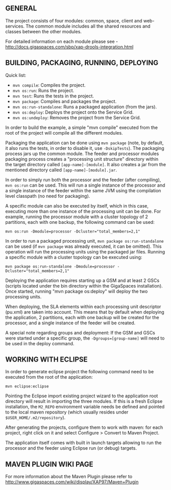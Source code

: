 GENERAL 
-------

The project consists of four modules: common, space, client and web-services. The common
module includes all the shared resources and classes between the other modules.

For detailed information on each module please see - http://docs.gigaspaces.com/sbp/xap-drools-integration.html

BUILDING, PACKAGING, RUNNING, DEPLOYING
---------------------------------------

Quick list:

* `mvn compile`: Compiles the project.
* `mvn os:run`: Runs the project.
* `mvn test`: Runs the tests in the project.
* `mvn package`: Compiles and packages the project.
* `mvn os:run-standalone`: Runs a packaged application (from the jars).
* `mvn os:deploy`: Deploys the project onto the Service Grid.
* `mvn os:undeploy`: Removes the project from the Service Grid.


In order to build the example, a simple "mvn compile" executed from the root of the 
project will compile all the different modules.

Packaging the application can be done using `mvn package` (note, by default, it also
runs the tests, in order to disable it, use `-DskipTests`). The packaging process jars up 
the common module. The feeder and processor modules packaging process creates a 
"processing unit structure" directory within the target directory called `[app-name]-[module]`.
It also creates a jar from the mentioned directory called `[app-name]-[module].jar`.

In order to simply run both the processor and the feeder (after compiling), `mvn os:run` can be used.
This will run a single instance of the processor and a single instance of the feeder within
the same JVM using the compilation level classpath (no need for packaging). 

A specific module can also be executed by itself, which in this case, executing more than 
one instance of the processing unit can be done. For example, running the processor module with 
a cluster topology of 2 partitions, each with one backup, the following command can be used:
```
mvn os:run -Dmodule=processor -Dcluster="total_members=2,1"
```

In order to run a packaged processing unit, `mvn package os:run-standalone` can be used (if
`mvn package` was already executed, it can be omitted). This operation will run the processing units
using the packaged jar files. Running a specific module with a cluster topology can be executed using:
```
mvn package os:run-standalone -Dmodule=processor -Dcluster="total_members=2,1"
```

Deploying the application requires starting up a GSM and at least 2 GSCs (scripts located under
the bin directory within the GigaSpaces installation). Once started, running "mvn package os:deploy"
will deploy the two processing units. 

When deploying, the SLA elements within each processing unit descriptor (pu.xml) are taken into 
account. This means that by default when deploying the application, 2 partitions, each with 
one backup will be created for the processor, and a single instance of the feeder will be created.

A special note regarding groups and deployment: If the GSM and GSCs were started under a specific 
group, the `-Dgroups=[group-name]` will need to be used in the deploy command.

WORKING WITH ECLIPSE
--------------------

 In order to generate eclipse project the following command need to be executed from the root of
the application: 
```
mvn eclipse:eclipse
``` 

Pointing the Eclipse import existing project wizard to the application root directory will result in 
importing the three modules. 
If this is a fresh Eclipse installation, the `M2_REPO` environment variable needs be defined and pointed 
to the local maven repository (which usually resides under `$USER_HOME/.m2/repository`).

After generating the projects, configure them to work with maven:
for each project, right click on it and select Configure > Convert to Maven Project.

The application itself comes with built in launch targets allowing to run the processor and the 
feeder using Eclipse run (or debug) targets.

MAVEN PLUGIN WIKI PAGE
---------------------------------

For more information about the Maven Plugin please refer to http://www.gigaspaces.com/wiki/display/XAP97/Maven+Plugin
